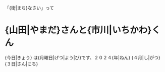 

「{街|まち}なさい」って

# {山田|やまだ}さんと{市川|いちかわ}くん

 {今日|きょう} は{月曜日|げつ|よう|び}です、２０２４{年|ねん} {４月|し|がつ} {３日|さん|にち} 





